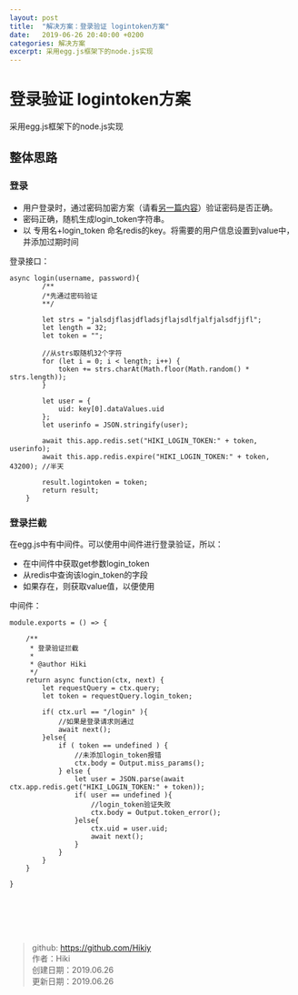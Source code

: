 ```yaml
---
layout: post
title:  "解决方案：登录验证 logintoken方案"
date:   2019-06-26 20:40:00 +0200
categories: 解决方案
excerpt: 采用egg.js框架下的node.js实现
---
```


# 登录验证 logintoken方案

采用egg.js框架下的node.js实现

## 整体思路

### 登录

- 用户登录时，通过密码加密方案（请看[另一篇内容](https://hikiy.github.io/%E8%A7%A3%E5%86%B3%E6%96%B9%E6%A1%88/2019/05/08/solution-%E5%AF%86%E7%A0%81%E5%8A%A0%E5%AF%86%E6%96%B9%E6%A1%88.html)）验证密码是否正确。
- 密码正确，随机生成login_token字符串。
- 以 专用名+login_token 命名redis的key。将需要的用户信息设置到value中，并添加过期时间

登录接口：
```
async login(username, password){
        /**
        /*先通过密码验证
        **/

        let strs = "jalsdjflasjdfladsjflajsdlfjalfjalsdfjjfl";
        let length = 32;
        let token = "";

        //从strs取随机32个字符
        for (let i = 0; i < length; i++) {
            token += strs.charAt(Math.floor(Math.random() * strs.length));
        }

        let user = {
            uid: key[0].dataValues.uid
        };
        let userinfo = JSON.stringify(user);

        await this.app.redis.set("HIKI_LOGIN_TOKEN:" + token, userinfo);
        await this.app.redis.expire("HIKI_LOGIN_TOKEN:" + token, 43200); //半天

        result.logintoken = token;
        return result;
    }
```

### 登录拦截

在egg.js中有中间件。可以使用中间件进行登录验证，所以：
- 在中间件中获取get参数login_token
- 从redis中查询该login_token的字段
- 如果存在，则获取value值，以便使用

中间件：
```
module.exports = () => {

    /**
     * 登录验证拦截
     * 
     * @author Hiki
     */
    return async function(ctx, next) {
        let requestQuery = ctx.query;
        let token = requestQuery.login_token;

        if( ctx.url == "/login" ){
            //如果是登录请求则通过
            await next();
        }else{
            if ( token == undefined ) {
                //未添加login_token报错
                ctx.body = Output.miss_params();
            } else {
                let user = JSON.parse(await ctx.app.redis.get("HIKI_LOGIN_TOKEN:" + token));
                if( user == undefined ){
                    //login_token验证失败
                    ctx.body = Output.token_error();
                }else{
                    ctx.uid = user.uid;
                    await next();
                }
            }
        }
    }

}
```

<br /><br /><br /><br />
> github: https://github.com/Hikiy  
> 作者：Hiki  
> 创建日期：2019.06.26  
> 更新日期：2019.06.26
